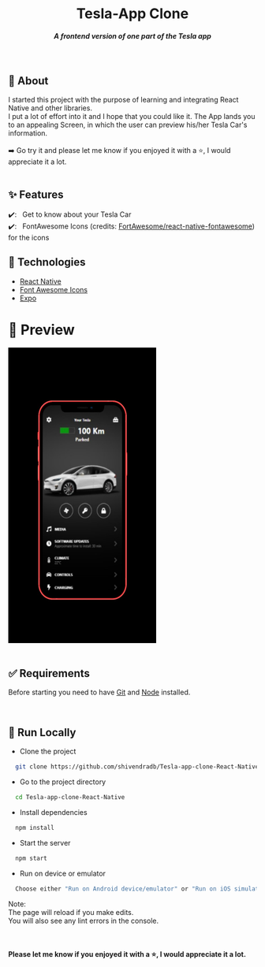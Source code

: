 <h1 align="center">Tesla-App Clone</h1>
<h5 align="center">A frontend version of one part of the Tesla app</h5>

<br/>

## 🎯 About

I started this project with the purpose of learning and integrating React Native and other libraries. <br/>
I put a lot of effort into it and I hope that you could like it.
The App lands you to an appealing Screen, in which the user can preview his/her Tesla Car's information.
<br/><br/>
➡️ Go try it and please let me know if you enjoyed it with a ⭐️, I would appreciate it a lot.
<br/>
<br/>

## ✨ Features

✔️: &nbsp;&nbsp;Get to know about your Tesla Car<br />
✔️: &nbsp;&nbsp;FontAwesome Icons (credits: [FortAwesome/react-native-fontawesome](https://github.com/FortAwesome/react-native-fontawesome)) for the icons
<br />

## 🚀 Technologies

- [React Native](https://reactnative.dev/)
- [Font Awesome Icons](https://fontawesome.com/v5.15/how-to-use/on-the-web/using-with/react-native)
- [Expo](https://expo.dev/)
  <br/>

# 📸 Preview

<!-- ![Screenshot of Tesla App](./assets/app-mockup.jpeg =250x250) -->
<img src="./assets/app-mockup.jpeg" width="300" height="600" />
<br/>

<br/>

## ✅ Requirements

Before starting you need to have [Git](https://git-scm.com) and [Node](https://nodejs.org/en/) installed.

<br/>

## 🔗 Run Locally

- Clone the project

```bash
  git clone https://github.com/shivendradb/Tesla-app-clone-React-Native.git
```

- Go to the project directory

```bash
  cd Tesla-app-clone-React-Native
```

- Install dependencies

```bash
  npm install
```

- Start the server

```bash
  npm start
```

- Run on device or emulator

```bash
  Choose either "Run on Android device/emulator" or "Run on iOS simulator" as per your environment.
```

Note: <br/>
The page will reload if you make edits. <br/>
You will also see any lint errors in the console.

<br/>

#### **Please let me know if you enjoyed it with a ⭐️, I would appreciate it a lot.**
